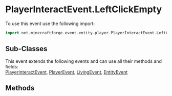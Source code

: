 # PlayerInteractEvent.LeftClickEmpty

To use this event use the following import:
```groovy
import net.minecraftforge.event.entity.player.PlayerInteractEvent.LeftClickEmpty
```

## Sub-Classes
This event extends the following events and can use all their methods and fields: <br>
[PlayerInteractEvent](player_interact_event.md), [PlayerEvent](player_event.md), [LivingEvent](living_event.md), [EntityEvent](entity_event.md)

## Methods
